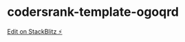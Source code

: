 # codersrank-template-ogoqrd

[Edit on StackBlitz ⚡️](https://stackblitz.com/edit/codersrank-template-ogoqrd)